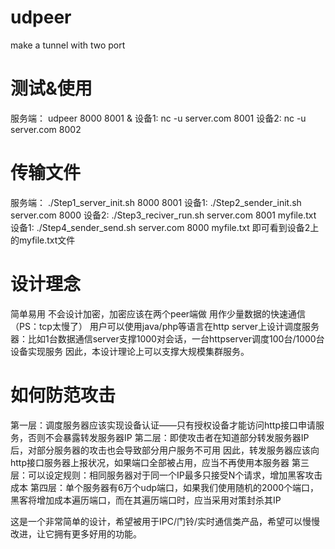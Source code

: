 # udpeer
make a tunnel with two port

# 测试&使用
服务端：
udpeer 8000 8001 &
设备1:
nc -u server.com 8001
设备2:
nc -u server.com 8002

# 传输文件
  服务端：
  ./Step1_server_init.sh 8000 8001
  设备1:
    ./Step2_sender_init.sh server.com 8000
  设备2:
    ./Step3_reciver_run.sh server.com 8001 myfile.txt
  设备1:
    ./Step4_sender_send.sh server.com 8000 myfile.txt
  即可看到设备2上的myfile.txt文件


# 设计理念 
简单易用
不会设计加密，加密应该在两个peer端做
用作少量数据的快速通信（PS：tcp太慢了）
用户可以使用java/php等语言在http server上设计调度服务器：比如1台数据通信server支撑1000对会话，一台httpserver调度100台/1000台设备实现服务
因此，本设计理论上可以支撑大规模集群服务。

# 如何防范攻击
第一层：调度服务器应该实现设备认证——只有授权设备才能访问http接口申请服务，否则不会暴露转发服务器IP
第二层：即使攻击者在知道部分转发服务器IP后，对部分服务器的攻击也会导致部分用户服务不可用
      因此，转发服务器应该向http接口服务器上报状况，如果端口全部被占用，应当不再使用本服务器
第三层：可以设定规则：相同服务器对于同一个IP最多只接受N个请求，增加黑客攻击成本
第四层：单个服务器有6万个udp端口，如果我们使用随机的2000个端口，黑客将增加成本遍历端口，而在其遍历端口时，应当采用对策封杀其IP


这是一个非常简单的设计，希望被用于IPC/门铃/实时通信类产品，希望可以慢慢改进，让它拥有更多好用的功能。

